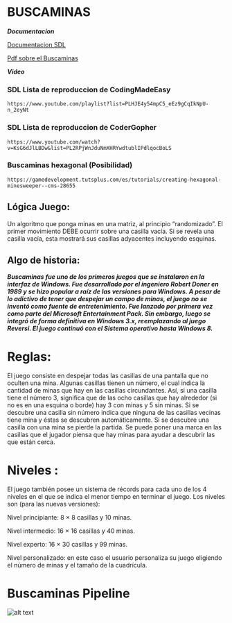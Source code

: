 # BUSCAMINAS

***Documentacion***

[Documentacion SDL](https://www.cs.pu.edu.tw/~tsay/course/gameprog/doc/ebooks/Focus%20on%20SDL%20%20(2003).pdf)

[Pdf sobre el Buscaminas ](https://dash.harvard.edu/bitstream/handle/1/14398552/BECERRA-SENIORTHESIS-2015.pdf)
	
***Video***

### SDL Lista de reproduccion de CodingMadeEasy
	https://www.youtube.com/playlist?list=PLHJE4y54mpC5_eEz9gCqIkNpU-n_2eyNt

### SDL Lista de reproduccion de CoderGopher
    https://www.youtube.com/watch?v=KsG6dJlLBDw&list=PL2RPjWnJduNmXHRYwdtublIPdlqocBoLS
	
### Buscaminas hexagonal (Posibilidad)
	
	https://gamedevelopment.tutsplus.com/es/tutorials/creating-hexagonal-minesweeper--cms-28655

## Lógica Juego:
Un algoritmo que ponga minas en una matriz, al principio “randomizado”.
El primer movimiento DEBE ocurrir sobre una casilla vacía.
Si se revela una casilla vacía, esta mostrará sus casillas adyacentes incluyendo esquinas.


## **Algo de historia:**

  ***Buscaminas fue uno de los primeros juegos que se instalaron en la interfaz de Windows. Fue desarrollado por el ingeniero Robert Doner en 1989 y se hizo popular a raíz de las versiones para Windows. A pesar de lo adictivo de tener que despejar un campo de minas, el juego no se inventó como fuente de entretenimiento.
  Fue lanzado por primera vez como parte del Microsoft Entertainment Pack. Sin embargo, luego se integró de forma definitiva en Windows 3.x, reemplazando al juego Reversi. El juego continuó con el Sistema operativo hasta Windows 8.***

# Reglas:

El juego consiste en despejar todas las casillas de una pantalla que no oculten una mina.
Algunas casillas tienen un número, el cual indica la cantidad de minas que hay en las casillas circundantes. Así, si una casilla tiene el número 3, significa que de las ocho casillas que hay alrededor (si no es en una esquina o borde) hay 3 con minas y 5 sin minas. Si se descubre una casilla sin número indica que ninguna de las casillas vecinas tiene mina y éstas se descubren automáticamente.
Si se descubre una casilla con una mina se pierde la partida.
Se puede poner una marca en las casillas que el jugador piensa que hay minas para ayudar a descubrir las que están cerca.
 
# Niveles : 
El juego también posee un sistema de récords para cada uno de los 4 niveles en el que se indica el menor tiempo en terminar el juego. Los niveles son (para las nuevas versiones):

Nivel principiante: 8 × 8 casillas y 10 minas.

Nivel intermedio: 16 × 16 casillas y 40 minas.

Nivel experto: 16 × 30 casillas y 99 minas.

Nivel personalizado: en este caso el usuario personaliza su juego eligiendo el número de minas y el tamaño de la cuadrícula.

# Buscaminas Pipeline
![alt text](https://cdn.discordapp.com/attachments/756557461934309521/988948941884227706/buscaminaspipeline.png)
